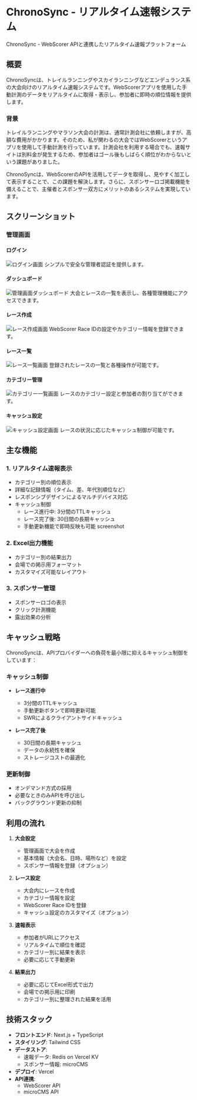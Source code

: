 # ChronoSync - リアルタイム速報システム

ChronoSync - WebScorer APIと連携したリアルタイム速報プラットフォーム

## 概要

ChronoSyncは、トレイルランニングやスカイランニングなどエンデュランス系の大会向けのリアルタイム速報システムです。WebScorerアプリを使用した手動計測のデータをリアルタイムに取得・表示し、参加者に即時の順位情報を提供します。

### 背景

トレイルランニングやマラソン大会の計測は、通常計測会社に依頼しますが、高額な費用がかかります。そのため、私が関わるの大会ではWebScorerというアプリを使用して手動計測を行っています。計測会社を利用する場合でも、速報サイトは別料金が発生するため、参加者はゴール後もしばらく順位がわからないという課題がありました。

ChronoSyncは、WebScorerのAPIを活用してデータを取得し、見やすく加工して表示することで、この課題を解決します。さらに、スポンサーロゴ掲載機能を備えることで、主催者とスポンサー双方にメリットのあるシステムを実現しています。

## スクリーンショット

### 管理画面

#### ログイン
![ログイン画面](screenshots/admin_login.png)
シンプルで安全な管理者認証を提供します。

#### ダッシュボード
![管理画面ダッシュボード](screenshots/admin_dashboard.png)
大会とレースの一覧を表示し、各種管理機能にアクセスできます。

#### レース作成
![レース作成画面](screenshots/admin_create_race.png)
WebScorer Race IDの設定やカテゴリー情報を登録できます。

#### レース一覧
![レース一覧画面](screenshots/admin_race_list.png)
登録されたレースの一覧と各種操作が可能です。

#### カテゴリー管理
![カテゴリー一覧画面](screenshots/admin_category_list.png)
レースのカテゴリー設定と参加者の割り当てができます。

#### キャッシュ設定
![キャッシュ設定画面](screenshots/admin_cache_setting.png)
レースの状況に応じたキャッシュ制御が可能です。

## 主な機能

### 1. リアルタイム速報表示
- カテゴリー別の順位表示
- 詳細な記録情報（タイム、差、年代別順位など）
- レスポンシブデザインによるマルチデバイス対応
- キャッシュ制御
  - レース進行中: 3分間のTTLキャッシュ
  - レース完了後: 30日間の長期キャッシュ
  - 手動更新機能で即時反映も可能
screenshot
### 2. Excel出力機能
- カテゴリー別の結果出力
- 会場での掲示用フォーマット
- カスタマイズ可能なレイアウト

### 3. スポンサー管理
- スポンサーロゴの表示
- クリック計測機能
- 露出効果の分析

## キャッシュ戦略

ChronoSyncは、APIプロバイダーへの負荷を最小限に抑えるキャッシュ制御をしています：

### キャッシュ制御
- **レース進行中**
  - 3分間のTTLキャッシュ
  - 手動更新ボタンで即時更新可能
  - SWRによるクライアントサイドキャッシュ

- **レース完了後**
  - 30日間の長期キャッシュ
  - データの永続性を確保
  - ストレージコストの最適化

### 更新制御
- オンデマンド方式の採用
- 必要なときのみAPIを呼び出し
- バックグラウンド更新の抑制

## 利用の流れ

1. **大会設定**
   - 管理画面で大会を作成
   - 基本情報（大会名、日時、場所など）を設定
   - スポンサー情報を登録（オプション）

2. **レース設定**
   - 大会内にレースを作成
   - カテゴリー情報を設定
   - WebScorer Race IDを登録
   - キャッシュ設定のカスタマイズ（オプション）

3. **速報表示**
   - 参加者がURLにアクセス
   - リアルタイムで順位を確認
   - カテゴリー別に結果を表示
   - 必要に応じて手動更新

4. **結果出力**
   - 必要に応じてExcel形式で出力
   - 会場での掲示用に印刷
   - カテゴリー別に整理された結果を活用

## 技術スタック

- **フロントエンド**: Next.js + TypeScript
- **スタイリング**: Tailwind CSS
- **データストア**: 
  - 速報データ: Redis on Vercel KV
  - スポンサー情報: microCMS
- **デプロイ**: Vercel
- **API連携**: 
  - WebScorer API
  - microCMS API
